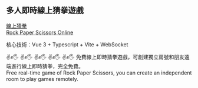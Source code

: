 ## 多人即時線上猜拳遊戲

[線上猜拳](https://yuntaolin.github.io/Rock-Paper-Scissors-Online/) <br>
[Rock Paper Scissors Online](https://yuntaolin.github.io/Rock-Paper-Scissors-Online/en-us) <br>

核心技術：Vue 3 + Typescript + Vite + WebSocket

✌️✊🖐️ ✌️✊🖐️ ✌️✊🖐️ ✌️✊🖐️ ✌️✊🖐️
免費線上即時猜拳遊戲，可創建獨立房號和朋友遠端進行線上即時猜拳，完全免費。<br>
Free real-time game of Rock Paper Scissors, you can create an independent room to play games remotely.

